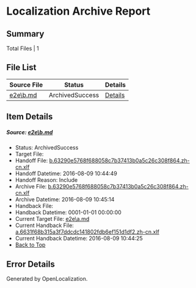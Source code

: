 # <a name='report-top'></a> Localization Archive Report

## Summary
 Total Files | 1

## File List
 Source File | Status | Details 
 ----------- | ------ | ------- 
 [e2e\b.md](https://github.com/OpenLocalizationTestOrg/oltest/blob/8b52905b9451dbd25427f0b680aa63e5173a82ae/e2e/b.md) | ArchivedSuccess | [Details](#9afc17585b7aa7288bc9a1856a95bca6069c148f2)

## Item Details
##### <a name='9afc17585b7aa7288bc9a1856a95bca6069c148f2'></a> Source: [e2e\b.md](https://github.com/OpenLocalizationTestOrg/oltest/blob/8b52905b9451dbd25427f0b680aa63e5173a82ae/e2e/b.md)
* Status: ArchivedSuccess
* Target File: 
* Handoff File: [b.63290e5768f688058c7b37413b0a5c26c308f864.zh-cn.xlf](https://github.com/OpenLocalizationTestOrg/olhandoff-e2e/blob/50c541ae8d9e6c96ca29b13da349c2bbcfd14e01/ol-handoff/OpenLocalizationTestOrg/ol-test-zhcn/ci/ht/b.63290e5768f688058c7b37413b0a5c26c308f864.zh-cn.xlf)
* Handoff Datetime: 2016-08-09 10:44:49
* Handoff Reason: Include
* Archive File: [b.63290e5768f688058c7b37413b0a5c26c308f864.zh-cn.xlf](https://github.com/OpenLocalizationTestOrg/olhandoff-e2e/blob/658f149ba715ff7e6452b3aaa7cc1a3e98657c9b/ol-archive/OpenLocalizationTestOrg/ol-test-zhcn/ci/ht/b.63290e5768f688058c7b37413b0a5c26c308f864.zh-cn.xlf)
* Archive Datetime: 2016-08-09 10:45:14
* Handback File: 
* Handback Datetime: 0001-01-01 00:00:00
* Current Target File: [e2e\a.md](https://github.com/OpenLocalizationTestOrg/ol-test-zhcn/blob/71bfb7e90c0656e161d7a74b9e7310123d55e3fa/e2e/a.md)
* Current Handback File: [a.6631f68b315a3f7ddcdc141802fdb6ef151d1df2.zh-cn.xlf](https://github.com/OpenLocalizationTestOrg/olhandback-e2e/blob/40fd4ff595fe301bd970f38486d0921b8c46740d/ol-handback/OpenLocalizationTestOrg/ol-test-zhcn/ci/ht/a.6631f68b315a3f7ddcdc141802fdb6ef151d1df2.zh-cn.xlf)
* Current Handback Datetime: 2016-08-09 10:44:25
* [Back to Top](#report-top)


## Error Details

Generated by OpenLocalization.
